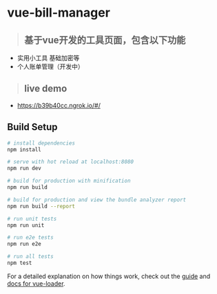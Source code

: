 # vue-bill-manager

>## 基于vue开发的工具页面，包含以下功能
- 实用小工具 基础加密等
- 个人账单管理（开发中）

 >## live demo
 - https://b39b40cc.ngrok.io/#/

## Build Setup

``` bash
# install dependencies
npm install

# serve with hot reload at localhost:8080
npm run dev

# build for production with minification
npm run build

# build for production and view the bundle analyzer report
npm run build --report

# run unit tests
npm run unit

# run e2e tests
npm run e2e

# run all tests
npm test
```

For a detailed explanation on how things work, check out the [guide](http://vuejs-templates.github.io/webpack/) and [docs for vue-loader](http://vuejs.github.io/vue-loader).
